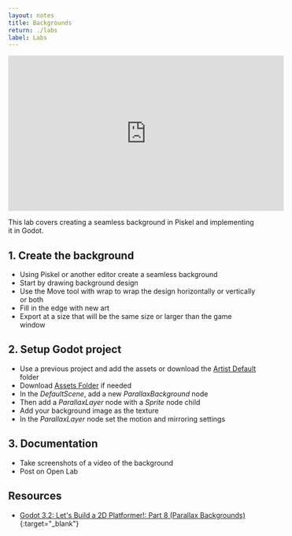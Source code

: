 ```yaml
---
layout: notes
title: Backgrounds
return: ./labs
label: Labs
---
```


<iframe width="560" height="315" src="https://www.youtube.com/embed/E39rVWlHlkA?rel=0" frameborder="0" allowfullscreen></iframe>

This lab covers creating a seamless background in Piskel and implementing it in Godot.

## 1. Create the background
- Using Piskel or another editor create a seamless background
- Start by drawing background design
- Use the Move tool with wrap to wrap the design horizontally or vertically or both
- Fill in the edge with new art
- Export at a size that will be the same size or larger than the game window

## 2. Setup Godot project
- Use a previous project and add the assets or download the [Artist Default](./Artist_Default.zip) folder
- Download [Assets Folder](./Assets.zip) if needed
- In the *DefaultScene*, add a new *ParallaxBackground* node
- Then add a *ParallaxLayer* node with a *Sprite* node child
- Add your background image as the texture 
- In the *ParallaxLayer* node set the motion and mirroring settings

## 3. Documentation
- Take screenshots of a video of the background
- Post on Open Lab

## Resources
- [Godot 3.2: Let's Build a 2D Platformer!: Part 8 (Parallax Backgrounds)](https://www.youtube.com/watch?v=dC6G7Y9qRbQ){:target="_blank"}